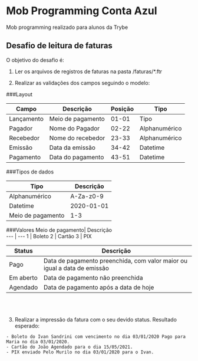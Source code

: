 # Mob Programming Conta Azul

Mob programming realizado para alunos da Trybe

## Desafio de leitura de faturas

O objetivo do desafio é:

1. Ler os arquivos de registros de faturas na pasta /faturas/*.ftr

2. Realizar as validações dos campos seguindo o modelo:

###Layout

Campo       | Descrição            | Posição | Tipo
---         | ---                  | ---     | --- 
Lançamento  | Meio de pagamento    | 01-01   | Tipo
Pagador     | Nome do Pagador      | 02-22   | Alphanumérico
Recebedor   | Nome do recebedor    | 23-33   | Alphanumérico
Emissão     | Data da emissão      | 34-42   | Datetime
Pagamento   | Data do pagamento    | 43-51   | Datetime


###Tipos de dados

Tipo|Descrição
---|---
Alphanumérico|A-Za-z0-9
Datetime|2020-01-01
Meio de pagamento|1-3

###Valores
Meio de pagamento| Descrição  
--- | --- 
1 | Boleto
2 | Cartão
3 | PIX

Status| Descrição
--- | --- 
Pago | Data de pagamento preenchida, com valor maior ou igual a data de emissão
Em aberto | Data de pagamento não preenchida
Agendado    | Data de pagamento após a data de hoje

<br><br>

3. Realizar a impressão da fatura com o seu devido status. Resultado esperado:

```composer log
- Boleto do Ivan Sandrini com vencimento no dia 03/01/2020 Pago para Maria no dia 03/01/2020.
- Cartão do João Agendado para o dia 15/05/2021.
- PIX enviado Pelo Murilo no dia 03/01/2020 para o Ivan.
```






